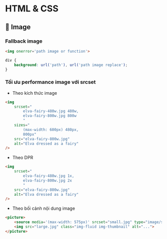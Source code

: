 # **HTML & CSS**

## 🔹 Image 
### Fallback image
``` HTML
<img onerror='path image or function'>
```

``` CSS
div {
    background: url('path'), url('path image replace');
}
```
### Tối ưu performance image với srcset

* Theo kích thức image
``` HTML
<img
    srcset="
        elva-fairy-480w.jpg 480w,
        elva-fairy-800w.jpg 800w
        "
    sizes="
        (max-width: 600px) 480px,
        800px"
    src="elva-fairy-800w.jpg"
    alt="Elva dressed as a fairy" 
/>
```

* Theo DPR
``` HTML
<img
    srcset="
        elva-fairy-480w.jpg 1x,
        elva-fairy-800w.jpg 2x
        "
    src="elva-fairy-800w.jpg"
    alt="Elva dressed as a fairy" 
/>
```

* Theo bối cảnh nội dung image
``` HTML
<picture>
    <source media='(max-width: 575px)' srcset="small.jpg" type="image/svg+xml">
    <img src="large.jpg" class="img-fluid img-thumbnail" alt="...">
</picture>
```